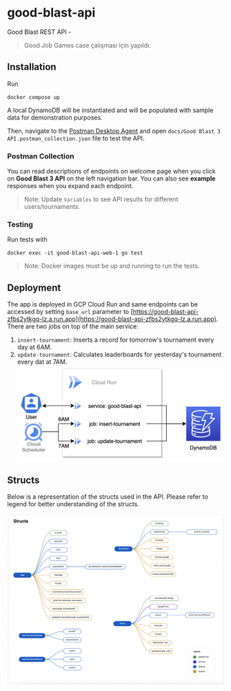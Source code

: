 # good-blast-api
Good Blast REST API - 

> Good Job Games case çalışması için yapıldı.

## Installation

Run 
```
docker compose up
```
A local DynamoDB will be instantiated and will be populated with sample data for demonstration purposes.

Then, navigate to the [Postman Desktop Agent](https://www.postman.com/downloads/postman-agent/) and open `docs/Good Blast 3 API.postman_collection.json` file to test the API.

### Postman Collection
You can read descriptions of endpoints on welcome page when you click on **Good Blast 3 API** on the left navigation bar. You can also see **example** responses when you expand each endpoint.


> Note: Update `Variables` to see API results for different users/tournaments. 

### Testing

Run tests with
```
docker exec -it good-blast-api-web-1 go test
```

> Note: Docker images must be up and running to run the tests.


## Deployment
The app is deployed in GCP Cloud Run and same endpoints can be accessed by setting `base_url` parameter to [https://good-blast-api-zfbs2ytkgq-lz.a.run.app](https://good-blast-api-zfbs2ytkgq-lz.a.run.app).
There are two jobs on top of the main service:
1. `insert-tournament`: Inserts a record for tomorrow's tournament every day at 6AM.
2. `update-tournament`: Calculates leaderboards for yesterday's tournament every dat at 7AM.
![Deployment](/docs/img/deployment.png)

## Structs
Below is a representation of the structs used in the API. Please refer to legend for better understanding of the structs.

![Structs](/docs/img/structs.png)

